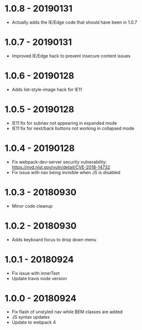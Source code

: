 1.0.8 - 20190131
================
- Actually adds the IE/Edge code that should have been in 1.0.7

1.0.7 - 20190131
================
- Improved IE/Edge hack to prevent insecure content issues

1.0.6 - 20190128
================
- Adds list-style-image hack for IE11

1.0.5 - 20190128
================
- IE11 fix for subnav not appearing in expanded mode
- IE11 fix for next/back buttons not working in collapsed mode

1.0.4 - 20190128
================
- Fix webpack-dev-server security vulnerability: https://nvd.nist.gov/vuln/detail/CVE-2018-14732
- Fix issue with nav being invisible when JS is disabled

1.0.3 - 20180930
================
- Minor code cleanup

1.0.2 - 20180930
================
- Adds keyboard focus to drop down menu

1.0.1 - 20180924
================
- Fix issue with innerText
- Update travis node version

1.0.0 - 20180924
================
- Fix flash of unstyled nav while BEM classes are added
- JS syntax updates
- Update to webpack 4
